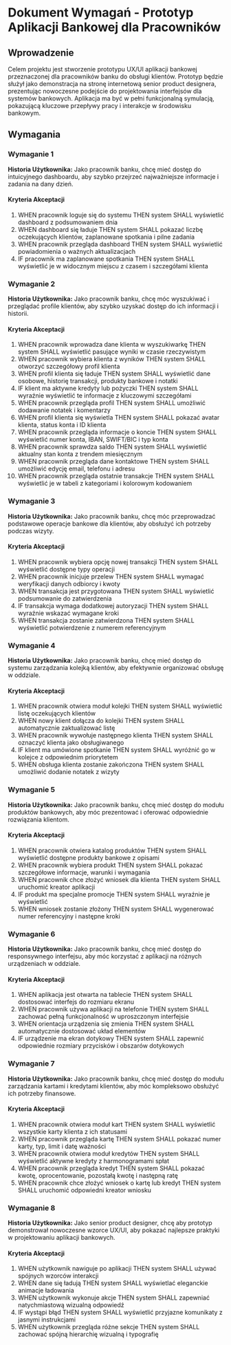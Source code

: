 # Dokument Wymagań - Prototyp Aplikacji Bankowej dla Pracowników

## Wprowadzenie

Celem projektu jest stworzenie prototypu UX/UI aplikacji bankowej przeznaczonej dla pracowników banku do obsługi klientów. Prototyp będzie służył jako demonstracja na stronę internetową senior product designera, prezentując nowoczesne podejście do projektowania interfejsów dla systemów bankowych. Aplikacja ma być w pełni funkcjonalną symulacją, pokazującą kluczowe przepływy pracy i interakcje w środowisku bankowym.

## Wymagania

### Wymaganie 1

**Historia Użytkownika:** Jako pracownik banku, chcę mieć dostęp do intuicyjnego dashboardu, aby szybko przejrzeć najważniejsze informacje i zadania na dany dzień.

#### Kryteria Akceptacji

1. WHEN pracownik loguje się do systemu THEN system SHALL wyświetlić dashboard z podsumowaniem dnia
2. WHEN dashboard się ładuje THEN system SHALL pokazać liczbę oczekujących klientów, zaplanowane spotkania i pilne zadania
3. WHEN pracownik przegląda dashboard THEN system SHALL wyświetlić powiadomienia o ważnych aktualizacjach
4. IF pracownik ma zaplanowane spotkania THEN system SHALL wyświetlić je w widocznym miejscu z czasem i szczegółami klienta

### Wymaganie 2

**Historia Użytkownika:** Jako pracownik banku, chcę móc wyszukiwać i przeglądać profile klientów, aby szybko uzyskać dostęp do ich informacji i historii.

#### Kryteria Akceptacji

1. WHEN pracownik wprowadza dane klienta w wyszukiwarkę THEN system SHALL wyświetlić pasujące wyniki w czasie rzeczywistym
2. WHEN pracownik wybiera klienta z wyników THEN system SHALL otworzyć szczegółowy profil klienta
3. WHEN profil klienta się ładuje THEN system SHALL wyświetlić dane osobowe, historię transakcji, produkty bankowe i notatki
4. IF klient ma aktywne kredyty lub pożyczki THEN system SHALL wyraźnie wyświetlić te informacje z kluczowymi szczegółami
5. WHEN pracownik przegląda profil THEN system SHALL umożliwić dodawanie notatek i komentarzy
6. WHEN profil klienta się wyświetla THEN system SHALL pokazać avatar klienta, status konta i ID klienta
7. WHEN pracownik przegląda informacje o koncie THEN system SHALL wyświetlić numer konta, IBAN, SWIFT/BIC i typ konta
8. WHEN pracownik sprawdza saldo THEN system SHALL wyświetlić aktualny stan konta z trendem miesięcznym
9. WHEN pracownik przegląda dane kontaktowe THEN system SHALL umożliwić edycję email, telefonu i adresu
10. WHEN pracownik przegląda ostatnie transakcje THEN system SHALL wyświetlić je w tabeli z kategoriami i kolorowym kodowaniem

### Wymaganie 3

**Historia Użytkownika:** Jako pracownik banku, chcę móc przeprowadzać podstawowe operacje bankowe dla klientów, aby obsłużyć ich potrzeby podczas wizyty.

#### Kryteria Akceptacji

1. WHEN pracownik wybiera opcję nowej transakcji THEN system SHALL wyświetlić dostępne typy operacji
2. WHEN pracownik inicjuje przelew THEN system SHALL wymagać weryfikacji danych odbiorcy i kwoty
3. WHEN transakcja jest przygotowana THEN system SHALL wyświetlić podsumowanie do zatwierdzenia
4. IF transakcja wymaga dodatkowej autoryzacji THEN system SHALL wyraźnie wskazać wymagane kroki
5. WHEN transakcja zostanie zatwierdzona THEN system SHALL wyświetlić potwierdzenie z numerem referencyjnym

### Wymaganie 4

**Historia Użytkownika:** Jako pracownik banku, chcę mieć dostęp do systemu zarządzania kolejką klientów, aby efektywnie organizować obsługę w oddziale.

#### Kryteria Akceptacji

1. WHEN pracownik otwiera moduł kolejki THEN system SHALL wyświetlić listę oczekujących klientów
2. WHEN nowy klient dołącza do kolejki THEN system SHALL automatycznie zaktualizować listę
3. WHEN pracownik wywołuje następnego klienta THEN system SHALL oznaczyć klienta jako obsługiwanego
4. IF klient ma umówione spotkanie THEN system SHALL wyróżnić go w kolejce z odpowiednim priorytetem
5. WHEN obsługa klienta zostanie zakończona THEN system SHALL umożliwić dodanie notatek z wizyty

### Wymaganie 5

**Historia Użytkownika:** Jako pracownik banku, chcę mieć dostęp do modułu produktów bankowych, aby móc prezentować i oferować odpowiednie rozwiązania klientom.

#### Kryteria Akceptacji

1. WHEN pracownik otwiera katalog produktów THEN system SHALL wyświetlić dostępne produkty bankowe z opisami
2. WHEN pracownik wybiera produkt THEN system SHALL pokazać szczegółowe informacje, warunki i wymagania
3. WHEN pracownik chce złożyć wniosek dla klienta THEN system SHALL uruchomić kreator aplikacji
4. IF produkt ma specjalne promocje THEN system SHALL wyraźnie je wyświetlić
5. WHEN wniosek zostanie złożony THEN system SHALL wygenerować numer referencyjny i następne kroki

### Wymaganie 6

**Historia Użytkownika:** Jako pracownik banku, chcę mieć dostęp do responsywnego interfejsu, aby móc korzystać z aplikacji na różnych urządzeniach w oddziale.

#### Kryteria Akceptacji

1. WHEN aplikacja jest otwarta na tablecie THEN system SHALL dostosować interfejs do rozmiaru ekranu
2. WHEN pracownik używa aplikacji na telefonie THEN system SHALL zachować pełną funkcjonalność w uproszczonym interfejsie
3. WHEN orientacja urządzenia się zmienia THEN system SHALL automatycznie dostosować układ elementów
4. IF urządzenie ma ekran dotykowy THEN system SHALL zapewnić odpowiednie rozmiary przycisków i obszarów dotykowych

### Wymaganie 7

**Historia Użytkownika:** Jako pracownik banku, chcę mieć dostęp do modułu zarządzania kartami i kredytami klientów, aby móc kompleksowo obsłużyć ich potrzeby finansowe.

#### Kryteria Akceptacji

1. WHEN pracownik otwiera moduł kart THEN system SHALL wyświetlić wszystkie karty klienta z ich statusami
2. WHEN pracownik przegląda kartę THEN system SHALL pokazać numer karty, typ, limit i datę ważności
3. WHEN pracownik otwiera moduł kredytów THEN system SHALL wyświetlić aktywne kredyty z harmonogramami spłat
4. WHEN pracownik przegląda kredyt THEN system SHALL pokazać kwotę, oprocentowanie, pozostałą kwotę i następną ratę
5. WHEN pracownik chce złożyć wniosek o kartę lub kredyt THEN system SHALL uruchomić odpowiedni kreator wniosku

### Wymaganie 8

**Historia Użytkownika:** Jako senior product designer, chcę aby prototyp demonstrował nowoczesne wzorce UX/UI, aby pokazać najlepsze praktyki w projektowaniu aplikacji bankowych.

#### Kryteria Akceptacji

1. WHEN użytkownik nawiguje po aplikacji THEN system SHALL używać spójnych wzorców interakcji
2. WHEN dane się ładują THEN system SHALL wyświetlać eleganckie animacje ładowania
3. WHEN użytkownik wykonuje akcje THEN system SHALL zapewniać natychmiastową wizualną odpowiedź
4. IF wystąpi błąd THEN system SHALL wyświetlić przyjazne komunikaty z jasnymi instrukcjami
5. WHEN użytkownik przegląda różne sekcje THEN system SHALL zachować spójną hierarchię wizualną i typografię